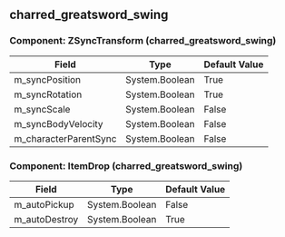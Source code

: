 ## charred_greatsword_swing

### Component: ZSyncTransform (charred_greatsword_swing)

|Field|Type|Default Value|
|-----|----|-------------|
|m_syncPosition|System.Boolean|True|
|m_syncRotation|System.Boolean|True|
|m_syncScale|System.Boolean|False|
|m_syncBodyVelocity|System.Boolean|False|
|m_characterParentSync|System.Boolean|False|

### Component: ItemDrop (charred_greatsword_swing)

|Field|Type|Default Value|
|-----|----|-------------|
|m_autoPickup|System.Boolean|False|
|m_autoDestroy|System.Boolean|True|

